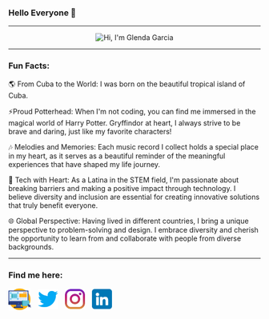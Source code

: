 ### Hello Everyone 👋
---
<p align="center">
  <img src="https://github.com/glenda1015/glenda1015/blob/main/GIF.gif" alt="Hi, I'm Glenda Garcia">
</p>


---
### Fun Facts:

<p>🌎 From Cuba to the World: I was born on the beautiful tropical island of Cuba.</p>
<p>⚡Proud Potterhead: When I'm not coding, you can find me immersed in the magical world of Harry Potter. Gryffindor at heart, I always strive to be brave and daring, just like my favorite characters!</p>
<p>🎶 Melodies and Memories: Each music record I collect holds a special place in my heart, as it serves as a beautiful reminder of the meaningful experiences that have shaped my life journey.</p>
<p>🎯 Tech with Heart: As a Latina in the STEM field, I'm passionate about breaking barriers and making a positive impact through technology. I believe diversity and inclusion are essential for creating innovative solutions that truly benefit everyone.</p>
<p>🌐 Global Perspective: Having lived in different countries, I bring a unique perspective to problem-solving and design. I embrace diversity and cherish the opportunity to learn from and collaborate with people from diverse backgrounds.</p>

---
### Find me here:
<p align="left">
<a href="https://glenda1015.github.io/cv-css/" target="blank"><img align="center" src="socials/website.png" title = "Personal Website" alt="Personal Website" height="45" style="padding-right: 10px;"></a>
<a href="https://twitter.com/GlendaGarcia09" target="blank"><img align="center" src="socials/twitter.png" title = "Twitter" alt="Twitter" height="40" style="padding-right: 10px;"></a>
<a href="https://www.instagram.com/glenda.15/" target="blank"><img align="center" src="socials/instagram.png" title = "Instagram" alt="Instagram" height="40" style="padding-right: 10px;"></a>
<a href="https://www.linkedin.com/in/glendagarciac/" target="blank"><img align="center" src="socials/linkedin.png" title = "LinkedIn" alt="LinkedIn" height="40"></a>
</p>




<!-- --- -->
<!-- ### GitHub Stats -->
<!-- [![Glenda's GitHub stats](https://github-readme-stats.vercel.app/api?username=glenda1015)](https://github.com/anuraghazra/github-readme-stats) -->
<!--
**glenda1015/glenda1015** is a ✨ _special_ ✨ repository because its `README.md` (this file) appears on your GitHub profile.-->